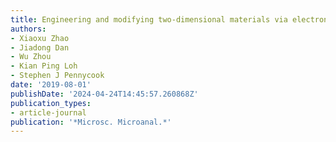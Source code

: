 ```yaml
---
title: Engineering and modifying two-dimensional materials via electron beams
authors:
- Xiaoxu Zhao
- Jiadong Dan
- Wu Zhou
- Kian Ping Loh
- Stephen J Pennycook
date: '2019-08-01'
publishDate: '2024-04-24T14:45:57.260868Z'
publication_types:
- article-journal
publication: '*Microsc. Microanal.*'
---
```

